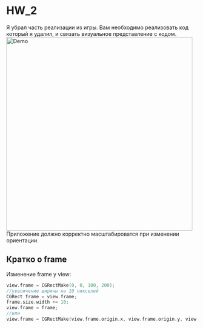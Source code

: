 HW_2
====
Я убрал часть реализации из игры. Вам необходимо реализовать код который я удалил, и связать визуальное представление с кодом.
<img src="https://raw.github.com/Sk0rpion/HW_2/master/Homa.gif" alt="Demo" width="491" height="510" />
Приложение должно корректно масштабироватся при изменении ориентации.
## Кратко о frame
Изменение frame у view:
```objective-c
view.frame = CGRectMake(0, 0, 100, 200);
//увеличение ширины на 10 пикселей
CGRect frame = view.frame;
frame.size.width += 10;
view.frame = frame;
//или
view.frame = CGRectMake(view.frame.origin.x, view.frame.origin.y, view.frame.size.width + 10, view.frame.size.height);
```
